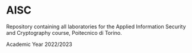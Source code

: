 # AISC

Repository containing all laboratories for the Applied Information Security and Cryptography course, Poitecnico di Torino.

Academic Year 2022/2023
